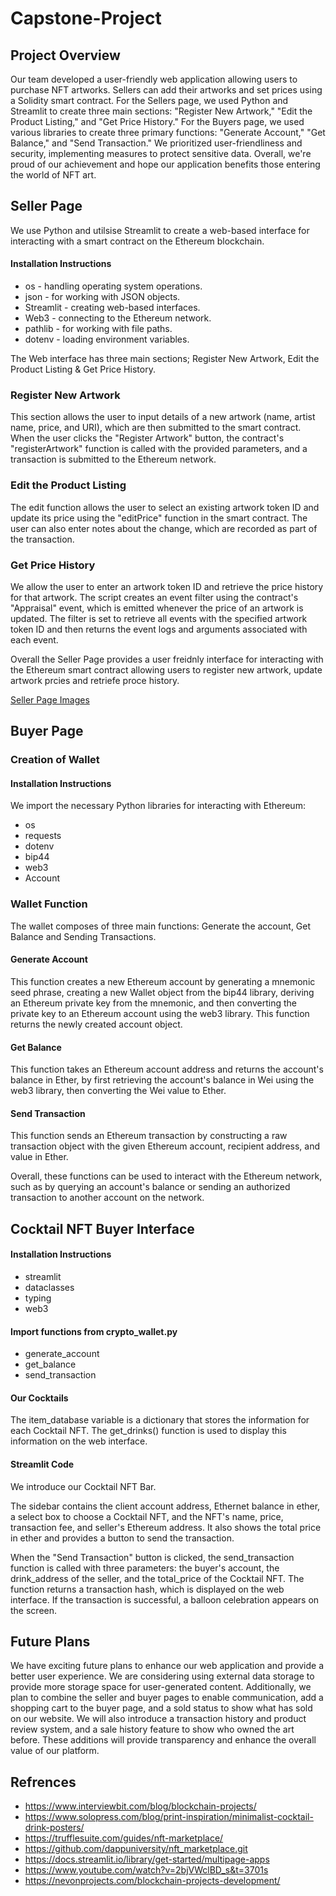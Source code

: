 # Capstone-Project

## Project Overview 

Our team developed a user-friendly web application allowing users to purchase NFT artworks. Sellers can add their artworks and set prices using a Solidity smart contract. For the Sellers page, we used Python and Streamlit to create three main sections: "Register New Artwork," "Edit the Product Listing," and "Get Price History." For the Buyers page, we used various libraries to create three primary functions: "Generate Account," "Get Balance," and "Send Transaction." We prioritized user-friendliness and security, implementing measures to protect sensitive data. Overall, we're proud of our achievement and hope our application benefits those entering the world of NFT art. 

## Seller Page 

We use Python and utilsise Streamlit to create a web-based interface for interacting with a smart contract on the Ethereum blockchain.

#### Installation Instructions

* os - handling operating system operations.
* json - for working with JSON objects.
* Streamlit - creating web-based interfaces.
* Web3 - connecting to the Ethereum network.
* pathlib - for working with file paths.
* dotenv - loading environment variables.

The Web interface has three main sections; Register New Artwork, Edit the Product Listing & Get Price History. 

### Register New Artwork

This section allows the user to input details of a new artwork (name, artist name, price, and URI), which are then submitted to the smart contract. When the user clicks the "Register Artwork" button, the contract's "registerArtwork" function is called with the provided parameters, and a transaction is submitted to the Ethereum network.

### Edit the Product Listing

The edit function allows the user to select an existing artwork token ID and update its price using the "editPrice" function in the smart contract. The user can also enter notes about the change, which are recorded as part of the transaction.

### Get Price History

We allow the user to enter an artwork token ID and retrieve the price history for that artwork. The script creates an event filter using the contract's "Appraisal" event, which is emitted whenever the price of an artwork is updated. The filter is set to retrieve all events with the specified artwork token ID and then returns the event logs and arguments associated with each event.

Overall the Seller Page provides a user freidnly interface for interacting with the Ethereum smart contract allowing users to register new artwork, update artwork prcies and retriefe proce history.

[Seller Page Images](Images)

## Buyer Page 

### Creation of Wallet 

#### Installation Instructions

We import the necessary Python libraries for interacting with Ethereum:

* os 
* requests 
* dotenv 
* bip44 
* web3 
* Account

### Wallet Function 

The wallet composes of three main functions: Generate the account, Get Balance and Sending Transactions.

#### Generate Account 

This function creates a new Ethereum account by generating a mnemonic seed phrase, creating a new Wallet object from the bip44 library, deriving an Ethereum private key from the mnemonic, and then converting the private key to an Ethereum account using the web3 library. This function returns the newly created account object.

#### Get Balance 

This function takes an Ethereum account address and returns the account's balance in Ether, by first retrieving the account's balance in Wei using the web3 library, then converting the Wei value to Ether. 

#### Send Transaction 

This function sends an Ethereum transaction by constructing a raw transaction object with the given Ethereum account, recipient address, and value in Ether.

Overall, these functions can be used to interact with the Ethereum network, such as by querying an account's balance or sending an authorized transaction to another account on the network.


## Cocktail NFT Buyer Interface 

#### Installation Instructions

* streamlit 
* dataclasses
* typing
* web3

#### Import functions from crypto_wallet.py

* generate_account
* get_balance
* send_transaction

#### Our Cocktails 

The item_database variable is a dictionary that stores the information for each Cocktail NFT. The get_drinks() function is used to display this information on the web interface.

#### Streamlit Code 

We introduce our Cocktail NFT Bar. 

The sidebar contains the client account address, Ethernet balance in ether, a select box to choose a Cocktail NFT, and the NFT's name, price, transaction fee, and seller's Ethereum address. It also shows the total price in ether and provides a button to send the transaction.

When the "Send Transaction" button is clicked, the send_transaction function is called with three parameters: the buyer's account, the drink_address of the seller, and the total_price of the Cocktail NFT. The function returns a transaction hash, which is displayed on the web interface. If the transaction is successful, a balloon celebration appears on the screen.


## Future Plans 
We have exciting future plans to enhance our web application and provide a better user experience. We are considering using external data storage to provide more storage space for user-generated content. Additionally, we plan to combine the seller and buyer pages to enable communication, add a shopping cart to the buyer page, and a sold status to show what has sold on our website. We will also introduce a transaction history and product review system, and a sale history feature to show who owned the art before. These additions will provide transparency and enhance the overall value of our platform.

## Refrences 

* https://www.interviewbit.com/blog/blockchain-projects/
* https://www.solopress.com/blog/print-inspiration/minimalist-cocktail-drink-posters/
* https://trufflesuite.com/guides/nft-marketplace/
* https://github.com/dappuniversity/nft_marketplace.git
* https://docs.streamlit.io/library/get-started/multipage-apps
* https://www.youtube.com/watch?v=2bjVWclBD_s&t=3701s
* https://nevonprojects.com/blockchain-projects-development/



